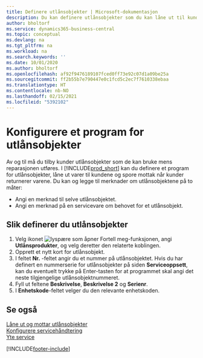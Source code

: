 ```yaml
---
title: Definere utlånsobjekter | Microsoft-dokumentasjon
description: Du kan definere utlånsobjekter som du kan låne ut til kunder for å erstatte servicevarer mens de får service.
author: bholtorf
ms.service: dynamics365-business-central
ms.topic: conceptual
ms.devlang: na
ms.tgt_pltfrm: na
ms.workload: na
ms.search.keywords: ''
ms.date: 10/01/2020
ms.author: bholtorf
ms.openlocfilehash: af92f9476189107fced0ff73e92c07d1a09be25a
ms.sourcegitcommit: ff2b55b7e790447e0c1fcd5c2ec7f7610338ebaa
ms.translationtype: HT
ms.contentlocale: nb-NO
ms.lasthandoff: 02/15/2021
ms.locfileid: "5392102"
---
```

# <a name="set-up-a-loaner-program"></a>Konfigurere et program for utlånsobjekter
Av og til må du tilby kunder utlånsobjekter som de kan bruke mens reparasjonen utføres. I [!INCLUDE[prod_short](includes/prod_short.md)] kan du definere et program for utlånsobjekter, låne ut varer til kundene og spore mottak når kunder returnerer varene. Du kan og legge til merknader om utlånsobjektene på to måter:  
  
* Angi en merknad til selve utlånsobjektet.  
* Angi en merknad på en servicevare om behovet for et utlånsobjekt.  

## <a name="to-set-up-a-loaner"></a>Slik definerer du utlånsobjekter  
1. Velg ikonet ![lyspære som åpner Fortell meg-funksjonen](media/ui-search/search_small.png "Fortell hva du vil gjøre"), angi **Utlånsprodukter**, og velg deretter den relaterte koblingen.  
2. Opprett et nytt kort for utlånsobjekt. 
3. I feltet **Nr.** -feltet angir du et nummer på utlånsobjektet. Hvis du har definert en nummerserie for utlånsobjekter på siden **Serviceoppsett**, kan du eventuelt trykke på Enter-tasten for at programmet skal angi det neste tilgjengelige utlånsobjektnummeret.  
4. Fyll ut feltene **Beskrivelse**, **Beskrivelse 2** og **Serienr**.  
5. I **Enhetskode**-feltet velger du den relevante enhetskoden.  
  
## <a name="see-also"></a>Se også
[Låne ut og mottar utlånsobjekter](service-how-to-lend-receive-loaners.md)  
[Konfigurere servicehåndtering](service-setup-service.md)  
[Yte service](service-deliver-service.md)  



[!INCLUDE[footer-include](includes/footer-banner.md)]